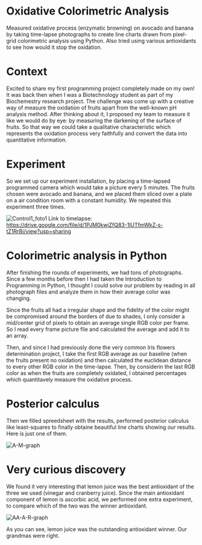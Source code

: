 # Oxidative Colorimetric Analysis
Measured oxidative process (enzymatic browning) on avocado and banana by taking time-lapse photographs to create line charts drawn from pixel-grid colorimetric analysis using Python. Also tried using various antioxidants to see how would it stop the oxidation.

# Context
Excited to share my first programming project completely made on my own! It was back then when I was a Biotechnology student as part of my Biochemestry research project. The challenge was come up with a creative way of measure the oxidation of fruits apart from the well-known pH analysis method. After thinking about it, I proposed my team to measure it like we would do by eye: by measuring the darkening of the surface of fruits. So that way we could take a qualitative characteristic which represents the oxidation process very faithfully and convert the data into quantitative information.

# Experiment
So we set up our experiment installation, by placing a time-lapsed programmed camera which would take a picture every 5 minutes. The fruits chosen were avocado and banana, and we placed them sliced over a plate on a air condition room with a constant humidity. We repeated this experiment three times.

![Control1_foto1](https://user-images.githubusercontent.com/78662124/184171093-cac0e498-4867-47f3-9096-356272c0ce36.jpg)
Link to timelapse: https://drive.google.com/file/d/1PJM0kwjZfQ83-1lUTfmWkZ-s-tZ1RrBi/view?usp=sharing

# Colorimetric analysis in Python
After finishing the rounds of experiments, we had tons of photographs. Since a few months before then I had taken the Introduction to Programming in Python, I thought I could solve our problem by reading in all photograph files and analyze them in how their average color was changing.

Since the fruits all had a irregular shape and the fidelity of the color might be compromised around the borders of due to shades, I only consider a mid/center grid of pixels to obtain an average single RGB color per frame. So I read every frame picture file and calculated the average and add it to an array.

Then, and since I had previously done the very common Iris flowers determination project, I take the first RGB average as our baseline (when the fruits present no oxidation) and then calculated the euclidean distance to every other RGB color in the time-lapse. Then, by considerin the last RGB color as when the fruits are completely oxidated, I obtained percentages which quantitavely measure the oxidative process.

# Posterior calculus
Then we filled spreedsheet with the results, performed posterior calculus like least-squares to finally obtaine beautiful line charts showing our results. Here is just one of them.

![A-M-graph](https://user-images.githubusercontent.com/78662124/184179837-9e5ae60e-8219-4d35-8ddd-812f771a70ee.png)

# Very curious discovery
We found it very interesting that lemon juice was the best antioxidant of the three we used (vinegar and cranberry juice). Since the main antioxidant component of lemon is ascorbic acid, we performed one extra experiment, to compare which of the two was the winner antioxidant.

![AA-A-R-graph](https://user-images.githubusercontent.com/78662124/184178983-e8838020-43b6-43cf-b01f-0bbd764dcec6.png)

As you can see, lemon juice was the outstanding antioxidant winner. Our grandmas were right.
